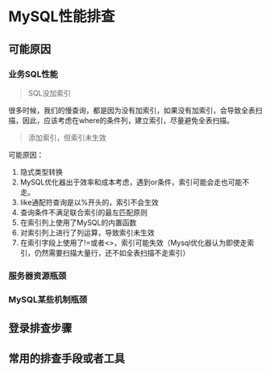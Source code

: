 # MySQL性能排查

## 可能原因

### 业务SQL性能

> SQL没加索引

很多时候，我们的慢查询，都是因为没有加索引，如果没有加索引，会导致全表扫描，因此，应该考虑在where的条件列，建立索引，尽量避免全表扫描。

> 添加索引，但索引未生效

可能原因：
1. 隐式类型转换
2. MySQL优化器出于效率和成本考虑，遇到or条件，索引可能会走也可能不走。
3. like通配符查询是以%开头的，索引不会生效
4. 查询条件不满足联合索引的最左匹配原则
5. 在索引列上使用了MySQL的内置函数
6. 对索引列上进行了列运算，导致索引未生效
7. 在索引字段上使用了!=或者<>，索引可能失效（Mysql优化器认为即使走索引，仍然需要扫描大量行，还不如全表扫描不走索引）

### 服务器资源瓶颈

### MySQL某些机制瓶颈

## 登录排查步骤

## 常用的排查手段或者工具